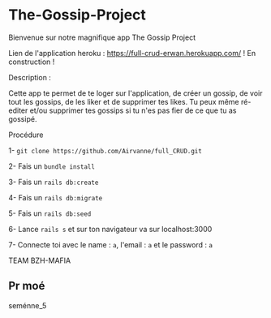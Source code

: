 # The-Gossip-Project

Bienvenue sur notre magnifique app The Gossip Project

Lien de l'application heroku : https://full-crud-erwan.herokuapp.com/
! En construction !

Description :

Cette app te permet de te loger sur l'application, de créer un gossip, de voir tout les gossips, de les liker et de supprimer tes likes. Tu peux même ré-editer et/ou supprimer tes gossips si tu n'es pas fier de ce que tu as gossipé.

Procédure

1- `git clone https://github.com/Airvanne/full_CRUD.git`

2- Fais un `bundle install`

3- Fais un `rails db:create`

4- Fais un `rails db:migrate`

5- Fais un `rails db:seed`

6- Lance `rails s` et sur ton navigateur va sur localhost:3000

7- Connecte toi avec le name : `a`, l'email : `a` et le password : `a`

TEAM BZH-MAFIA


## Pr moé

seménne_5